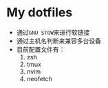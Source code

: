 # My dotfiles

- 通过`GNU STOW`来进行软链接
- 通过主机名判断来兼容多台设备
- 目前配置文件有：
  1. zsh
  2. tmux
  3. nvim
  4. neofetch
